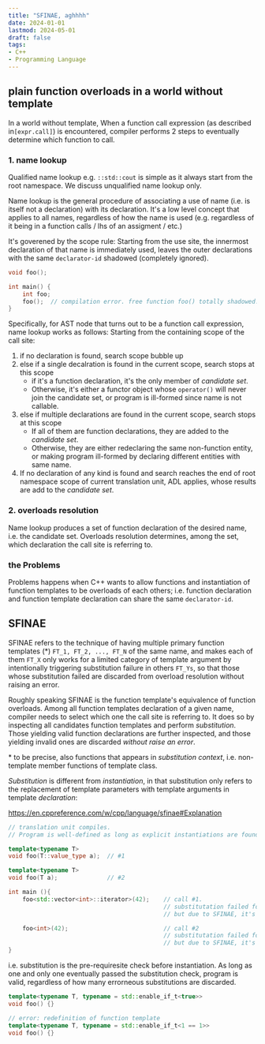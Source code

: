 ```yaml
---
title: "SFINAE, aghhhh"
date: 2024-01-01
lastmod: 2024-05-01
draft: false
tags:
- C++
- Programming Language
---
```


## plain function overloads in a world without template

In a world without template, When a function call expression (as described in`[expr.call]`) is encountered,
compiler performs 2 steps to eventually determine which function to call.

<!--more-->

### 1. name lookup

Qualified name lookup e.g. `::std::cout` is simple as it always start from the root namespace.
We discuss unqualified name lookup only.

Name lookup is the general procedure of associating a use of name (i.e. is itself not a declaration) with its declaration.
It's a low level concept that applies to all names, regardless of how the name is used (e.g. regardless of it being in a function calls / lhs of an assigment / etc.)

It's goverened by the scope rule:
Starting from the use site, the innermost declaration of that name is immediately used,
leaves the outer declarations with the same `declarator-id` shadowed (completely ignored).

```c++
void foo();

int main() {
    int foo;
    foo();  // compilation error. free function foo() totally shadowed.
}
```

Specifically, for AST node that turns out to be a function call expression, name lookup works as follows:
Starting from the containing scope of the call site:
1. if no declaration is found, search scope bubble up
2. else if a single decalration is found in the current scope, search stops at this scope
    - if it's a function declaration, it's the only member of *candidate set*.
    - Otherwise, it's either a functor object whose `operator()` will never join the candidate set, or program is ill-formed since name is not callable.
3. else if multiple declarations are found in the current scope, search stops at this scope
    - If all of them are function declarations, they are added to the *candidate set*.
    - Otherwise, they are either redeclaring the same non-function entity, or making program ill-formed by declaring different entities with same name.
4. If no declaration of any kind is found and search reaches the end of root namespace scope of current translation unit, ADL applies, whose results are add to the *candidate set*.

### 2. overloads resolution

Name lookup produces a set of function declaration of the desired name, i.e. the candidate set.
Overloads resolution determines, among the set, which declaration the call site is referring to.

### the Problems

Problems happens when C++ wants to allow functions and instantiation of function templates to be overloads of each others;
i.e. function declaration and function template declaration can share the same `declarator-id`.

## SFINAE

SFINAE refers to the technique of having multiple primary function templates (\*) `FT_1, FT_2, ..., FT_N` of the same name, and makes each of them `FT_X` only works for a limited category of template argument by intentionally triggering substitution failure in others `FT_Ys`, so that those whose substitution failed are discarded from overload resolution without raising an error.

Roughly speaking SFINAE is the function template's equivalence of function overloads.
Among all function templates declaration of a given name, compiler needs to select which one the call site is referring to.
It does so by inspecting all candidates function templates and perform *substitution*.
Those yielding valid function declarations are further inspected, and those yielding invalid ones are discarded *without raise an error*.

\* to be precise, also functions that appears in *substitution context*, i.e. non-template member functions of template class.

*Substitution* is different from *instantiation*, in that substitution only refers to the replacement of template parameters with template arguments in template *declaration*:

https://en.cppreference.com/w/cpp/language/sfinae#Explanation

```c++
// translation unit compiles.
// Program is well-defined as long as explicit instantiations are found elsewhere

template<typename T>
void foo(T::value_type a);  // #1

template<typename T>
void foo(T a);              // #2

int main (){
    foo<std::vector<int>::iterator>(42);    // call #1.
                                            // substitutation failed for #2: int 42 is not an instance of T = std::vector<int>::iterator,
                                            // but due to SFINAE, it's not an error.

    foo<int>(42);                           // call #2
                                            // substitutation failed for #1: int::value_type doesn't make sense,
                                            // but due to SFINAE, it's not an error.
}
```

i.e. substitution is the pre-requiresite check before instantiation. As long as one and only one eventually passed the substitution check, program is valid, regardless of how many errorneous substitutions are discarded.

```c++
template<typename T, typename = std::enable_if_t<true>>
void foo() {}

// error: redefinition of function template
template<typename T, typename = std::enable_if_t<1 == 1>>
void foo() {}
```
